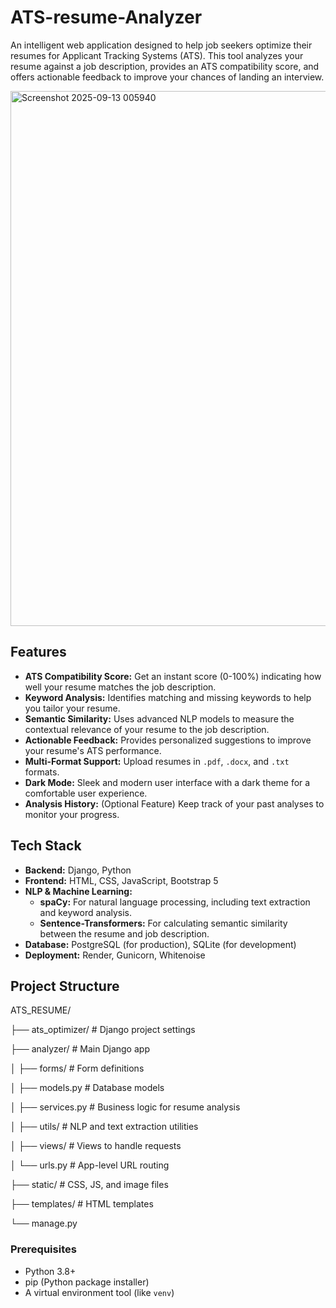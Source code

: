 # ATS-resume-Analyzer

An intelligent web application designed to help job seekers optimize their resumes for Applicant Tracking Systems (ATS). This tool analyzes your resume against a job description, provides an ATS compatibility score, and offers actionable feedback to improve your chances of landing an interview.

<img width="1395" height="856" alt="Screenshot 2025-09-13 005940" src="https://github.com/user-attachments/assets/07062ce3-ce00-48d4-81a7-a8ff6cea6a01" />


## Features

-   **ATS Compatibility Score:** Get an instant score (0-100%) indicating how well your resume matches the job description.
-   **Keyword Analysis:** Identifies matching and missing keywords to help you tailor your resume.
-   **Semantic Similarity:** Uses advanced NLP models to measure the contextual relevance of your resume to the job description.
-   **Actionable Feedback:** Provides personalized suggestions to improve your resume's ATS performance.
-   **Multi-Format Support:** Upload resumes in `.pdf`, `.docx`, and `.txt` formats.
-   **Dark Mode:** Sleek and modern user interface with a dark theme for a comfortable user experience.
-   **Analysis History:** (Optional Feature) Keep track of your past analyses to monitor your progress.

## Tech Stack

-   **Backend:** Django, Python
-   **Frontend:** HTML, CSS, JavaScript, Bootstrap 5
-   **NLP & Machine Learning:**
    -   **spaCy:** For natural language processing, including text extraction and keyword analysis.
    -   **Sentence-Transformers:** For calculating semantic similarity between the resume and job description.
-   **Database:** PostgreSQL (for production), SQLite (for development)
-   **Deployment:** Render, Gunicorn, Whitenoise

## Project Structure

ATS_RESUME/

├── ats_optimizer/ # Django project settings

├── analyzer/ # Main Django app

│ ├── forms/ # Form definitions

│ ├── models.py # Database models

│ ├── services.py # Business logic for resume analysis

│ ├── utils/ # NLP and text extraction utilities

│ ├── views/ # Views to handle requests

│ └── urls.py # App-level URL routing

├── static/ # CSS, JS, and image files

├── templates/ # HTML templates

└── manage.py

### Prerequisites

-   Python 3.8+
-   pip (Python package installer)
-   A virtual environment tool (like `venv`)
